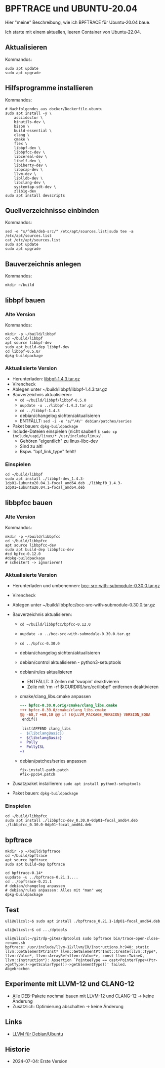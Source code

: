 BPFTRACE und UBUNTU-20.04
=========================

Hier "meine" Beschreibung, wie ich BPFTRACE für Ubuntu-20.04 baue.

Ich starte mit einem aktuellen, leeren Container von Ubuntu-22.04.

## Aktualisieren

Kommandos:

```
sudo apt update
sudo apt upgrade
```

## Hilfsprogramme installieren

Kommandos:

```
# Nachfolgendes aus docker/Dockerfile.ubuntu
sudo apt install -y \
    asciidoctor \
    binutils-dev \
    bison \
    build-essential \
    clang \
    cmake \
    flex \
    libbpf-dev \
    libbpfcc-dev \
    libcereal-dev \
    libelf-dev \
    libiberty-dev \
    libpcap-dev \
    llvm-dev \
    liblldb-dev \
    libclang-dev \
    systemtap-sdt-dev \
    zlib1g-dev
sudo apt install devscripts
```

## Quellverzeichnisse einbinden

Kommandos:

```
sed -e "s/^deb/deb-src/" /etc/apt/sources.list|sudo tee -a /etc/apt/sources.list
cat /etc/apt/sources.list
sudo apt update
sudo apt upgrade
```

## Bauverzeichnis anlegen

Kommandos:

```
mkdir ~/build
```

## libbpf bauen

### Alte Version

Kommandos:

```
mkdir -p ~/build/libbpf
cd ~/build/libbpf
apt source libbpf-dev
sudo apt build-dep libbpf-dev
cd libbpf-0.5.0/
dpkg-buildpackage 
```

### Aktualisierte Version

- Herunterladen: [libbpf-1.4.3.tar.gz](https://github.com/libbpf/libbpf/archive/refs/tags/v1.4.3.tar.gz)
- Virencheck
- Ablegen unter ~/build/libbpf/libbpf-1.4.3.tar.gz
- Bauverzeichnis aktualisieren:
  - `cd ~/build/libbpf/libbpf-0.5.0`
  - `uupdate -u ../libbpf-1.4.3.tar.gz`
  - `cd ../libbpf-1.4.3`
  - debian/changelog sichten/aktualisieren
  - ENTFÄLLT: `sed -i -e 's/^/#/' debian/patches/series`
- Paket bauen: `dpkg-buildpackage`
- Include-Dateien einspielen (nicht sauber! ): `sudo cp include/uapi/linux/* /usr/include/linux/.`
  - Gehören "eigentlich" zu linux-libc-dev
  - Sind zu alt!
  - Bspw. "bpf_link_type" fehlt!

### Einspielen

```
cd ~/build/libbpf
sudo apt install ./libbpf-dev_1.4.3-1dp01~1ubuntu20.04.1~focal_amd64.deb ./libbpf0_1.4.3-1dp01~1ubuntu20.04.1~focal_amd64.deb 
```

## libbpfcc bauen

### Alte Version

Kommandos:

```
mkdir -p ~/build/libbpfcc
cd ~/build/libbpfcc
apt source libbpfcc-dev
sudo apt build-dep libbpfcc-dev
#cd bpfcc-0.12.0
#dpkg-buildpackage
# scheitert -> ignorieren!
```

### Aktualisierte Version

- Herunterladen und umbenennen: [bcc-src-with-submodule-0.30.0.tar.gz](https://github.com/iovisor/bcc/releases/download/v0.30.0/bcc-src-with-submodule.tar.gz)
- Virencheck
- Ablegen unter ~/build/libbpfcc/bcc-src-with-submodule-0.30.0.tar.gz
- Bauverzeichnis aktualisieren:
  - `cd ~/build/libbpfcc/bpfcc-0.12.0`
  - `uupdate -u ../bcc-src-with-submodule-0.30.0.tar.gz`
  - `cd ../bpfcc-0.30.0`
  - debian/changelog sichten/aktualisieren
  - debian/control aktualisieren - python3-setuptools
  - debian/rules aktualisieren
    - ENTFÄLLT: 3 Zeilen mit 'swapin' deaktivieren
    - Zeile mit 'rm -rf $(CURDIR)/src/cc/libbpf' entfernen deaktivieren
  - cmake/clang_libs.cmake anpassen

    ```diff
    --- bpfcc-0.30.0.orig/cmake/clang_libs.cmake
    +++ bpfcc-0.30.0/cmake/clang_libs.cmake
    @@ -68,7 +68,10 @@ if (${LLVM_PACKAGE_VERSION} VERSION_EQUA
     endif()
     
     list(APPEND clang_libs
    -  ${libclangBasic})
    +  ${libclangBasic}
    +  Polly
    +  PollyISL
    +)
    ```

  - debian/patches/series anpassen
  
    ```
    fix-install-path.patch
    #fix-ppc64.patch
    ```

- Zusatzpaket installieren: `sudo apt install python3-setuptools`
- Paket bauen: `dpkg-buildpackage`

### Einspielen

```
cd ~/build/libbpfcc
sudo apt install ./libbpfcc-dev_0.30.0-0dp01~focal_amd64.deb ./libbpfcc_0.30.0-0dp01~focal_amd64.deb
```

## bpftrace

```
mkdir -p ~/build/bpftrace
cd ~/build/bpftrace
apt source bpftrace
sudo apt build-dep bpftrace

cd bpftrace-0.14*
uupdate -u ../bpftrace-0.21.1....
cd ../bpftrace-0.21.1
# debian/changelog anpassen
# debian/rules anpassen: Alles mit "man" weg
dpkg-buildpackage
```

## Test

```
uli@ulicsl:~$ sudo apt install ./bpftrace_0.21.1-1dp01~focal_amd64.deb

uli@ulicsl:~$ cd .../dptools

uli@ulicsl:~/git/dp-gitea/dptools$ sudo bpftrace bin/trace-open-close-rename.sh 
bpftrace: /usr/include/llvm-12/llvm/IR/Instructions.h:940: static llvm::GetElementPtrInst* llvm::GetElementPtrInst::Create(llvm::Type*, llvm::Value*, llvm::ArrayRef<llvm::Value*>, const llvm::Twine&, llvm::Instruction*): Assertion `PointeeType == cast<PointerType>(Ptr->getType()->getScalarType())->getElementType()' failed.
Abgebrochen
```

## Experimente mit LLVM-12 und CLANG-12

- Alle DEB-Pakete nochmal bauen mit LLVM-12 und CLANG-12 -> keine Änderung
- Zusätzlich: Optimierung abschalten -> keine Änderung

## Links

- [LLVM für Debian/Ubuntu](https://apt.llvm.org/)

## Historie

- 2024-07-04: Erste Version
